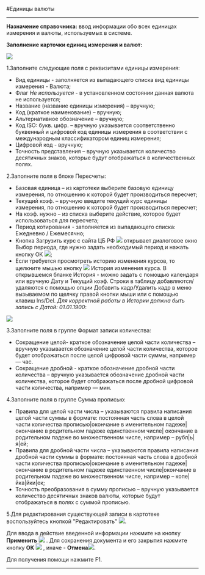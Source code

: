 ﻿#Единицы валюты

----------
**Назначение справочника:** ввод информации обо всех единицах измерения и валюты, используемых в системе.

**Заполнение карточки единиц измерения и валют:**

![](topic:НСИ.AddFiles.Screenshot_10944.jpg)

1.Заполните следующие поля с реквизитами единицы измерения: 

- Вид единицы - заполняется из выпадающего списка вид единицы измерения - Валюта;
- Флаг *Не используется* - в установленном состоянии данная валюта не используется;
- Название (название единицы измерения) – вручную; 
- Код (краткое наименование) – вручную; 
- Альтернативное обозначение – вручную; 
- Код ISO: букв. цифр. – вручную указывается соответственно буквенный и цифровой код единицы измерения в соответствии с международным классификатором единиц измерения; 
- Цифровой код - вручную;
- Точность представления – вручную указывается количество десятичных знаков, которые будут отображаться в количественных полях.  

2.Заполните поля в блоке Пересчеты: 

- Базовая единица – из картотеки выберите базовую единицу измерения, по отношению к которой будет производиться пересчет; 
- Текущий коэф. – вручную введите текущий курс единицы измерения, по отношению к которой будет производиться пересчет; 
- На коэф. нужно – из списка  выберите действие, которое будет использоваться для пересчета;
- Период котирования - заполняется из выпадающего списка: Ежедневно / Ежемесячно;
- Кнопка Загрузить курс с сайта ЦБ РФ ![](topic:НСИ.AddFiles.Btn_downloads.png) открывает диалоговое окно Выбор периода, где нужно задать  необходимый период и нажать кнопку ОК ![](topic:НСИ.AddFiles.Btn_Post.png);
- Если требуется просмотреть историю изменения курсов, то щелкните мышью кнопку ![](topic:НСИ.AddFiles.Btn_History.png) История изменения курса. В открывшемся бланке История - можно задать с помощью календаря или вручную Дату и Текущий коэф. Строки в таблицу  добавляются/удаляются с помощью опции Добавить кадр/Удалить кадр в меню вызываемом по щелчку правой кнопки мыши или с помощью клавиш Ins/Del. *Для корректной работы в Истории должна быть запись с Датой: 01.01.1900*:

![](topic:НСИ.AddFiles.Screenshot_10943.jpg)

3.Заполните поля в группе Формат записи количества: 

- Сокращение целой- краткое обозначение целой части количества – вручную указывается обозначение целой части количества, которое будет отображаться после целой цифровой части суммы, например — час.  
- Сокращение дробной - краткое обозначение дробной части количества – вручную указывается обозначение дробной части количества, которое будет отображаться после дробной цифровой части количества, например — мин.  

4.Заполните поля в группе Сумма прописью: 

- Правила для целой части числа – указываются правила написания целой части суммы в формате: постоянная часть слова в целой части количества прописью|окончание в именительном падеже|окончание в родительном падеже единственном числе| окончание в родительном падеже во множественном числе, например – рубл|ь|я|ей; 
- Правила для дробной части числа – указываются правила написания дробной части суммы в формате: постоянная часть слова в дробной части количества прописью|окончание в именительном падеже|окончание в родительном падеже единственном числе|окончание в родительном падеже во множественном числе, например – копе|йка|йки|ек; 
- Точность преобразования в сумму прописью – вручную указывается количество десятичных знаков валюты, которые будут отображаться в полях с суммой прописью. 

5.Для редактирования существующей записи в картотеке воспользуйтесь кнопкой "Редактировать"  ![](topic:НСИ.AddFiles.Btn_Edit.png).

Для ввода в действие введенной информации нажмите на кнопку **Применить** ![](topic:НСИ.AddFiles.Btn_OK.png) .
Для сохранения документа и его закрытия нажмите кнопку **ОК**
 ![](topic:НСИ.AddFiles.Btn_Post.png) , иначе  -  **Отмена**![](topic:НСИ.AddFiles.BtnCloseCancel.png).

Для получения помощи нажмите F1.


------
